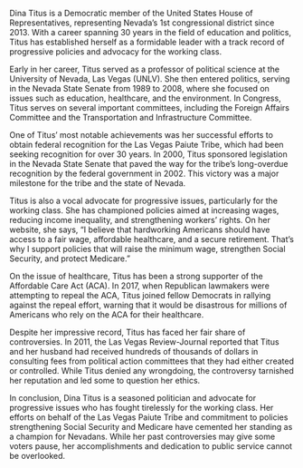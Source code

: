 Dina Titus is a Democratic member of the United States House of Representatives, representing Nevada’s 1st congressional district since 2013. With a career spanning 30 years in the field of education and politics, Titus has established herself as a formidable leader with a track record of progressive policies and advocacy for the working class.

Early in her career, Titus served as a professor of political science at the University of Nevada, Las Vegas (UNLV). She then entered politics, serving in the Nevada State Senate from 1989 to 2008, where she focused on issues such as education, healthcare, and the environment. In Congress, Titus serves on several important committees, including the Foreign Affairs Committee and the Transportation and Infrastructure Committee.

One of Titus’ most notable achievements was her successful efforts to obtain federal recognition for the Las Vegas Paiute Tribe, which had been seeking recognition for over 30 years. In 2000, Titus sponsored legislation in the Nevada State Senate that paved the way for the tribe’s long-overdue recognition by the federal government in 2002. This victory was a major milestone for the tribe and the state of Nevada.

Titus is also a vocal advocate for progressive issues, particularly for the working class. She has championed policies aimed at increasing wages, reducing income inequality, and strengthening workers’ rights. On her website, she says, “I believe that hardworking Americans should have access to a fair wage, affordable healthcare, and a secure retirement. That’s why I support policies that will raise the minimum wage, strengthen Social Security, and protect Medicare.”

On the issue of healthcare, Titus has been a strong supporter of the Affordable Care Act (ACA). In 2017, when Republican lawmakers were attempting to repeal the ACA, Titus joined fellow Democrats in rallying against the repeal effort, warning that it would be disastrous for millions of Americans who rely on the ACA for their healthcare.

Despite her impressive record, Titus has faced her fair share of controversies. In 2011, the Las Vegas Review-Journal reported that Titus and her husband had received hundreds of thousands of dollars in consulting fees from political action committees that they had either created or controlled. While Titus denied any wrongdoing, the controversy tarnished her reputation and led some to question her ethics.

In conclusion, Dina Titus is a seasoned politician and advocate for progressive issues who has fought tirelessly for the working class. Her efforts on behalf of the Las Vegas Paiute Tribe and commitment to policies strengthening Social Security and Medicare have cemented her standing as a champion for Nevadans. While her past controversies may give some voters pause, her accomplishments and dedication to public service cannot be overlooked.
